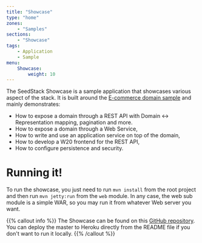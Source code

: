 ```yaml
---
title: "Showcase"
type: "home"
zones:
    - "Samples"
sections:
    - "Showcase"
tags:
    - Application
    - Sample
menu:
    Showcase:
        weight: 10
---
```


The SeedStack Showcase is a sample application that showcases various aspect of the stack. It is built around the 
[E-commerce domain sample](domain) and mainly demonstrates:

* How to expose a domain through a REST API with Domain <-> Representation mapping, pagination and more.
* How to expose a domain through a Web Service,
* How to write and use an application service on top of the domain,
* How to develop a W20 frontend for the REST API,
* How to configure persistence and security. 

# Running it!

To run the showcase, you just need to run `mvn install` from the root project and then run `mvn jetty:run` from the
`web` module. In any case, the web sub module is a simple WAR, so you may run it from whatever Web server you want.

{{% callout info %}}
The Showcase can be found on this [GitHub repository](https://github.com/seedstack/showcase). You can deploy the master
to Heroku directly from the README file if you don't want to run it locally. 
{{% /callout %}}
